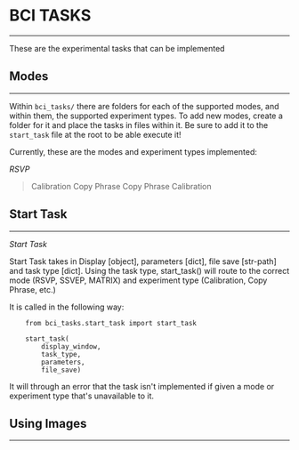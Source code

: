 # BCI TASKS
-----------

These are the experimental tasks that can be implemented

## Modes
---------
Within `bci_tasks/` there are folders for each of the supported modes, and within them, the supported experiment types. To add new modes, create a folder for it and place the tasks in files within it. Be sure to add it to the `start_task` file at the root to be able execute it!

Currently, these are the modes and experiment types implemented:

*RSVP* 

> Calibration
> Copy Phrase
> Copy Phrase Calibration


## Start Task
-------------

*Start Task* 

Start Task takes in Display [object], parameters [dict], file save [str-path] and task type [dict]. Using the
task type, start_task() will route to the correct mode (RSVP, SSVEP, MATRIX) and experiment type (Calibration, Copy Phrase, etc.)

It is called in the following way:

```
	from bci_tasks.start_task import start_task

    start_task(
       	display_window,
        task_type,
        parameters,
        file_save)

```

It will through an error that the task isn't implemented if given a mode or experiment type that's unavailable to it. 


## Using Images
---------------